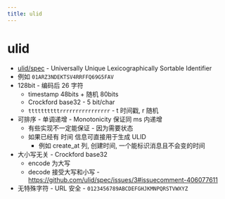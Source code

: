 ```yaml
---
title: ulid
---
```


# ulid

- [ulid/spec](https://github.com/ulid/spec) - Universally Unique Lexicographically Sortable Identifier
- 例如 `01ARZ3NDEKTSV4RRFFQ69G5FAV`
- 128bit - 编码后 26 字符
  - timestamp 48bits + 随机 80bits
  - Crockford base32 - 5 bit/char
  - `ttttttttttrrrrrrrrrrrrrrrr` - t 时间戳, r 随机
- 可排序 - 单调递增 - Monotonicity 保证同 ms 内递增
  - 有些实现不一定能保证 - 因为需要状态
  - 如果已经有 时间 信息可直接用于生成 ULID
    - 例如 create_at 列, 创建时间, 一个能标识消息且不会变的时间
- 大小写无关 - Crockford base32
  - encode 为大写
  - decode 接受大写和小写 - https://github.com/ulid/spec/issues/3#issuecomment-406077611
- 无特殊字符 - URL 安全 - `0123456789ABCDEFGHJKMNPQRSTVWXYZ`
